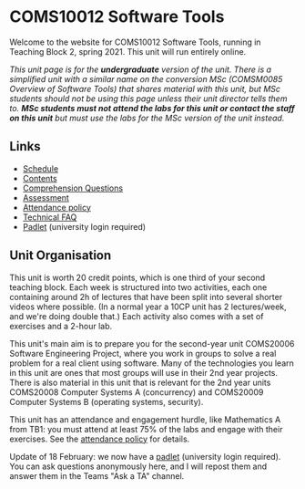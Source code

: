 # COMS10012 Software Tools

Welcome to the website for COMS10012 Software Tools, running in Teaching Block 2, spring 2021. This unit will run entirely online.

_This unit page is for the **undergraduate** version of the unit. There is a simplified unit with a similar name on the conversion MSc (COMSM0085 Overview of Software Tools) that shares material with this unit, but MSc students should not be using this page unless their unit director tells them to. **MSc students must not attend the labs for this unit or contact the staff on this unit** but must use the labs for the MSc version of the unit instead._

## Links

  - [Schedule](schedule.md)
  - [Contents](contents.md)
  - [Comprehension Questions](questions.md)
  - [Assessment](assessment.md)
  - [Attendance policy](attendance.md)
  - [Technical FAQ](faq.md)
  - [Padlet](https://uob.padlet.org/csxdb/s2j0oxgyrwujiebk) (university login required)

## Unit Organisation

This unit is worth 20 credit points, which is one third of your second teaching block. Each week is structured into two activities, each one containing around 2h of lectures that have been split into several shorter videos where possible. (In a normal year a 10CP unit has 2 lectures/week, and we're doing double that.) Each activity also comes with a set of exercises and a 2-hour lab.

This unit's main aim is to prepare you for the second-year unit COMS20006 Software Engineering Project, where you work in groups to solve a real problem for a real client using software. Many of the technologies you learn in this unit are ones that most groups will use in their 2nd year projects. There is also material in this unit that is relevant for the 2nd year units COMS20008 Computer Systems A (concurrency) and COMS20009 Computer Systems B (operating systems, security).

This unit has an attendance and engagement hurdle, like Mathematics A from TB1: you must attend at least 75% of the labs and engage with their exercises. See the [attendance policy](attendance.md) for details.

Update of 18 February: we now have a [padlet](https://uob.padlet.org/csxdb/s2j0oxgyrwujiebk) (university login required). You can ask questions anonymously here, and I will repost them and answer them in the Teams "Ask a TA" channel.
